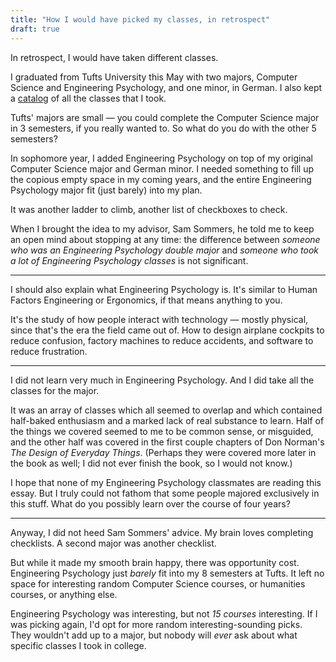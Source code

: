 ```yaml
---
title: "How I would have picked my classes, in retrospect"
draft: true
---
```


In retrospect, I would have taken different classes.

I graduated from Tufts University this May with two majors, Computer Science and Engineering Psychology, and one minor, in German. I also kept a [catalog](https://tufts.ben.page) of all the classes that I took.

Tufts' majors are small — you could complete the Computer Science major in 3 semesters, if you really wanted to. So what do you do with the other 5 semesters?

In sophomore year, I added Engineering Psychology on top of my original Computer Science major and German minor. I needed something to fill up the copious empty space in my coming years, and the entire Engineering Psychology major fit (just barely) into my plan.

It was another ladder to climb, another list of checkboxes to check.

When I brought the idea to my advisor, Sam Sommers, he told me to keep an open mind about stopping at any time: the difference between *someone who was an Engineering Psychology double major* and *someone who took a lot of Engineering Psychology classes* is not significant.

---

I should also explain what Engineering Psychology is. It's similar to Human Factors Engineering or Ergonomics, if that means anything to you.

It's the study of how people interact with technology — mostly physical, since that's the era the field came out of. How to design airplane cockpits to reduce confusion, factory machines to reduce accidents, and software to reduce frustration.

---

I did not learn very much in Engineering Psychology. And I did take all the classes for the major.

It was an array of classes which all seemed to overlap and which contained half-baked enthusiasm and a marked lack of real substance to learn. Half of the things we covered seemed to me to be common sense, or misguided, and the other half was covered in the first couple chapters of Don Norman's *The Design of Everyday Things*. (Perhaps they were covered more later in the book as well; I did not ever finish the book, so I would not know.)

I hope that none of my Engineering Psychology classmates are reading this essay. But I truly could not fathom that some people majored exclusively in this stuff. What do you possibly learn over the course of four years?

---

Anyway, I did not heed Sam Sommers' advice. My brain loves completing checklists. A second major was another checklist.

But while it made my smooth brain happy, there was opportunity cost. Engineering Psychology just *barely* fit into my 8 semesters at Tufts. It left no space for interesting random Computer Science courses, or humanities courses, or anything else.

Engineering Psychology was interesting, but not *15 courses* interesting. If I was picking again, I'd opt for more random interesting-sounding picks. They wouldn't add up to a major, but nobody will *ever* ask about what specific classes I took in college.